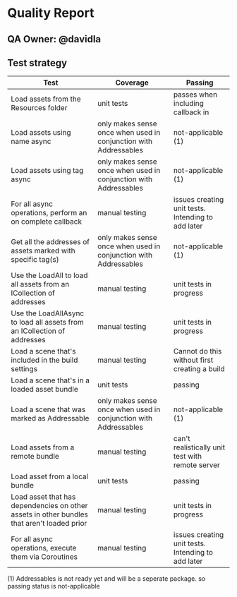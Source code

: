 # Quality Report

## QA Owner: @davidla

## Test strategy

| Test                                                                                       | Coverage                                                         | Passing                                            |
|--------------------------------------------------------------------------------------------|------------------------------------------------------------------|----------------------------------------------------|
| Load assets from the Resources folder                                                      | unit tests                                                       | passes when including callback in                  |
| Load assets using name async                                                               | only makes sense once when used in conjunction with Addressables | not-applicable (1)                                 |
| Load assets using tag async                                                                | only makes sense once when used in conjunction with Addressables | not-applicable (1)                                 |
| For all async operations, perform an on complete callback                                  | manual testing                                                   | issues creating unit tests. Intending to add later |
| Get all the addresses of assets marked with specific tag(s)                                | only makes sense once when used in conjunction with Addressables | not-applicable (1)                                 |
| Use the LoadAll to load all assets from an ICollection of addresses                        | manual testing                                                   | unit tests in progress                             |
| Use the LoadAllAsync to load all assets from an ICollection of addresses                   | manual testing                                                   | unit tests in progress                             |
| Load a scene that's included in the build settings                                         | manual testing                                                   | Cannot do this without first creating a build      |
| Load a scene that's in a loaded asset bundle                                               | unit tests                                                       | passing                                            |
| Load a scene that was marked as Addressable                                                | only makes sense once when used in conjunction with Addressables | not-applicable (1)                                 |
| Load assets from a remote bundle                                                           | manual testing                                                   | can't realistically unit test with remote server   |
| Load asset from a local bundle                                                             | unit tests                                                       | passing                                            |
| Load asset that has dependencies on other assets in other bundles that aren't loaded prior | manual testing                                                   | unit tests in progress                             |
| For all async operations, execute them via Coroutines                                      | manual testing                                                   | issues creating unit tests. Intending to add later |


(1) Addressables is not ready yet and will be a seperate package. so passing status is not-applicable
